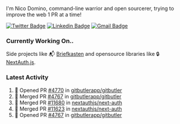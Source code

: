 
I'm Nico Domino, command-line warrior and open sourcerer, trying to improve the web 1 PR at a time!

[![Twitter Badge](https://img.shields.io/badge/-@ndom91-1ca0f1?style=flat-square&labelColor=1ca0f1&logo=twitter&logoColor=white&link=https://twitter.com/ndom91)](https://twitter.com/ndom91) [![Linkedin Badge](https://img.shields.io/badge/-ndom91-blue?style=flat-square&logo=Linkedin&logoColor=white&link=https://www.linkedin.com/in/ndom91/)](https://www.linkedin.com/in/ndom91/) [![Gmail Badge](https://img.shields.io/badge/-yo@ndo.dev-c14438?style=flat-square&logo=mail.ru&logoColor=white&link=mailto:yo@ndo.dev)](mailto:yo@ndo.dev)

### Currently Working On..

Side projects like 📬 [Briefkasten](https://briefkastenhq.com) and opensource libraries like 🔒 [NextAuth.js](https://github.com/nextauthjs/next-auth).

<!--START_SECTION_PROFILE_VIEWS:readme-info-->
<!--END_SECTION_PROFILE_VIEWS:readme-info-->

<!--START_SECTION_DAILY_COMMIT:readme-info-->
<!--END_SECTION_DAILY_COMMIT:readme-info-->

<!--START_SECTION_WEEKLY_COMMIT:readme-info-->
<!--END_SECTION_WEEKLY_COMMIT:readme-info-->

### Latest Activity

<!--START_SECTION:activity-->
1. 💪 Opened PR [#4770](https://github.com/gitbutlerapp/gitbutler/pull/4770) in [gitbutlerapp/gitbutler](https://github.com/gitbutlerapp/gitbutler)
2. 🎉 Merged PR [#4767](https://github.com/gitbutlerapp/gitbutler/pull/4767) in [gitbutlerapp/gitbutler](https://github.com/gitbutlerapp/gitbutler)
3. 🎉 Merged PR [#11680](https://github.com/nextauthjs/next-auth/pull/11680) in [nextauthjs/next-auth](https://github.com/nextauthjs/next-auth)
4. 🎉 Merged PR [#11623](https://github.com/nextauthjs/next-auth/pull/11623) in [nextauthjs/next-auth](https://github.com/nextauthjs/next-auth)
5. 💪 Opened PR [#4767](https://github.com/gitbutlerapp/gitbutler/pull/4767) in [gitbutlerapp/gitbutler](https://github.com/gitbutlerapp/gitbutler)
<!--END_SECTION:activity-->

